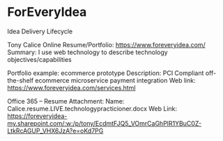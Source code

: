 # ForEveryIdea
Idea Delivery Lifecycle

Tony Calice
    Online Resume/Portfolio: https://www.foreveryidea.com/
    Summary: I use web technology to describe technology objectives/capabilities

Portfolio example: ecommerce prototype
    Description: PCI Compliant off-the-shelf ecommerce microservice payment integration
    Web link: https://www.foreveryidea.com/services.html

Office 365 – Resume Attachment: 
	Name: Calice.resume.LIVE.technologypracticioner.docx
    Web Link: https://foreveryidea-my.sharepoint.com/:w:/p/tony/EcdmtFJQ5_VOmrCaGhPlR1YBuC0Z-LtkRcAGUP_VHX6JzA?e=oKd7PG

